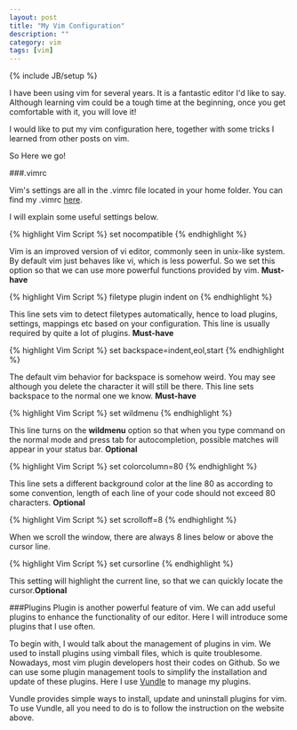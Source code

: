 ```yaml
---
layout: post
title: "My Vim Configuration"
description: ""
category: vim
tags: [vim]
---
```

{% include JB/setup %}

I have been using vim for several years. It is a fantastic editor I'd like to say. Although learning vim could be a tough time at the beginning, once you get comfortable with it, you will love it!

I would like to put my vim configuration here, together with some tricks I learned from other posts on vim.

So Here we go!

###.vimrc

Vim's settings are all in the .vimrc file located in your home folder. You can find my .vimrc [here](https://github.com/Silverneo/dotfiles/blob/master/vimrc).

I will explain some useful settings below.

{% highlight Vim Script %}
    set nocompatible
{% endhighlight %}

Vim is an improved version of vi editor, commonly seen in unix-like system. By default vim just behaves like vi, which is less powerful. So we set this option so that we can use more powerful functions provided by vim. **Must-have**

{% highlight Vim Script %}
    filetype plugin indent on
{% endhighlight %}

This line sets vim to detect filetypes automatically, hence to load plugins, settings, mappings etc based on your configuration. This line is usually required by quite a lot of plugins. **Must-have**

{% highlight Vim Script %}
    set backspace=indent,eol,start
{% endhighlight %}

The default vim behavior for backspace is somehow weird. You may see although you delete the character it will still be there. This line sets backspace to the normal one we know. **Must-have**

{% highlight Vim Script %}
    set wildmenu
{% endhighlight %}

This line turns on the **wildmenu** option so that when you type command on the normal mode and press tab for autocompletion, possible matches will appear in your status bar. **Optional**

{% highlight Vim Script %}
    set colorcolumn=80
{% endhighlight %}

This line sets a different background color at the line 80 as according to some convention, length of each line of your code should not exceed 80 characters. **Optional**

{% highlight Vim Script %}
    set scrolloff=8
{% endhighlight %}

When we scroll the window, there are always 8 lines below or above the cursor line.

{% highlight Vim Script %}
    set cursorline
{% endhighlight %}

This setting will highlight the current line, so that we can quickly locate the cursor.**Optional**

###Plugins
Plugin is another powerful feature of vim. We can add useful plugins to enhance the functionality of our editor. Here I will introduce some plugins that I use often.

To begin with, I would talk about the management of plugins in vim. We used to install plugins using vimball files, which is quite troublesome. Nowadays, most vim plugin developers host their codes on Github. So we can use some plugin management tools to simplify the installation and update of these plugins. Here I use [Vundle](https://github.com/gmarik/Vundle.vim) to manage my plugins.

Vundle provides simple ways to install, update and uninstall plugins for vim. To use Vundle, all you need to do is to follow the instruction on the website above.
